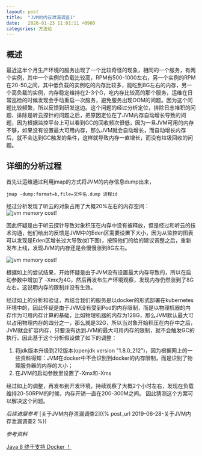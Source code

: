 ```yaml
---
layout: post
title:  "JVM的内存泄漏调查1"
date:   2020-01-23 11:01:11 +0900
categories: 方法论
---
```

## 概述

最近这半个月生产环境的服务出现了一个比较奇怪的现象，相同的一个服务，有两个实例，其中一个实例的负载比较高，RPM有500-1000左右，另一个实例的RPM在20-50之间，其中低负载的实例吃的内存比较多，能吃到8G左右的内存，另一个高负载的实例，内存稳定维持在2-3个G，吃内存比较高的那个服务，运维在日常巡检的时候发现会手动重启一次服务，避免服务出现OOM的问题。因为这个问题比较频繁，所以反馈到研发这边。这个问题的经过分析定位，排除日志堆积的问题、排除是听云探针的问题之后，把原因定位在了JVM内存自动增长导致的问题，因为根据监控平台上可以看到GC的回收频次很低，因为一旦JVM可用的内存不够，如果没有设置最大可用内存，那么JVM就会自动增长，而自动增长内存后，就不会达到GC触发的条件，这样就导致内存一直增长，而没有垃圾回收的问题。

## 详细的分析过程

首先让运维通过利用jmap的方式将JVM的内存信息dump出来，

    jmap -dump:format=b,file=文件名.dump 进程id 

经过分析发现了听云的对象占用了大概20%左右的内存空间：
![jvm memory cost!](/assets/img/tingyun_jvm_docker_k8s_oom.png "jvm memory cost")

因此怀疑是由于听云探针导致对象积压在内存中没有被释放，但是经过和听云的技术沟通，他们给出的反馈是JVM中的Eden区需要设置下大小，因为从监控的图表可以发现是Eden区增长过大导致(如下图)，按照他们的给的建议调整之后，重新发布上线，发现JVM的内存还是会慢慢涨到8G左右。

![jvm memory cost!](/assets/img/oom_jvm_eden_gc.png "jvm memory cost")

根据如上的尝试结果，开始怀疑是由于JVM没有设置最大内存导致的，所以在启动参数中增加了 -Xmx为4G，然后再发布生产环境观察，发现内存仍然涨到了8G左右。这说明内存的限制并没有生效。

经过如上的分析和验证，再结合我们的服务是以docker的形式部署在kubernetes环境中的，因此怀疑是由于JVM没有受到Pod的内存限制，而是以物理机器的内存作为可用内存计算的基础，比如物理机器的内存为128G，那么JVM默认最大可以占用物理内存的四分之一，那么就是32G，所以当对象开始积压在内存中之后，JVM就会扩容内存，只要没有达到JVM的最大可用内存的限制，就不会触发GC的执行。因此基于这个分析假设做了如下的调整：

1. 将jdk版本升级到212版本(openjdk version "1.8.0_212")，因为根据网上的一些资料得知：JVM在docker中不会识别到docker的内存限制，而是识别了物理服务器的内存的大小；
2. 在JVM的启动参数里设置了-Xmx和-Xms

经过如上的调整，再发布到开发环境，持续观察了大概2个小时左右，发现在负载维持20-50RPM的时候，内存开销一直在200-300M之间。 因此猜测这个方案可以解决这个问题。 

*后续进展参考* [关于JVM内存泄漏调查2]({% post_url 2019-06-28-关于JVM内存泄漏调查2 %}) 

*参考资料*

[Java 8 终于支持 Docker ！](https://mp.weixin.qq.com/s/-tI8s8BKJCCyaR9EUbyKiw)